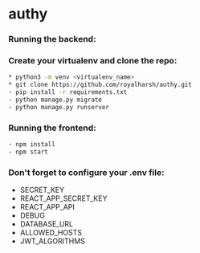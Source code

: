 # authy

### Running the backend:

### Create your virtualenv and clone the repo:

```bash
* python3 -m venv <virtualenv_name>
* git clone https://github.com/royalharsh/authy.git
- pip install -r requirements.txt
- python manage.py migrate
- python manage.py runserver
```

### Running the frontend:

```bash
- npm install
- npm start
```

### Don't forget to configure your .env file:
 - SECRET_KEY
 - REACT_APP_SECRET_KEY
 - REACT_APP_API
 - DEBUG
 - DATABASE_URL
 - ALLOWED_HOSTS
 - JWT_ALGORITHMS
